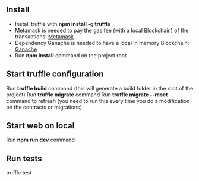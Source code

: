 ## Install
* Install truffle with **npm install -g truffle**
* Metamask is needed to pay the gas fee (with a local Blockchain) of the transactions: [Metamask](https://chrome.google.com/webstore/detail/metamask/nkbihfbeogaeaoehlefnkodbefgpgknn?hl=en)
* Dependency Ganache is needed to have a local in memory Blockchain: [Ganache](http://truffleframework.com/ganache)
* Run **npm install** command on the project root

## Start truffle configuration
Run **truffle build** command (this will generate a build folder in the root of the project)
Run **truffle migrate** command
Run **truffle migrate --reset** command to refresh (you need to run this every time you do a modification on the contracts or migrations)

## Start web on local
Run **npm run dev** command

## Run tests
truffle test
